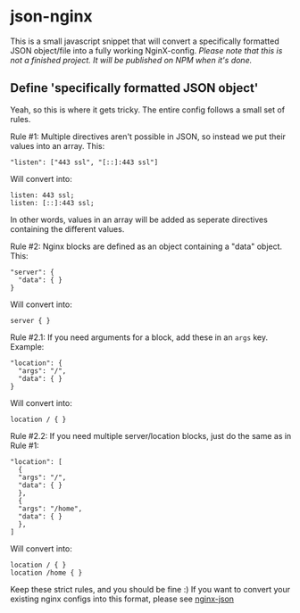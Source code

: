# json-nginx

This is a small javascript snippet that will convert a specifically formatted JSON object/file into a fully working NginX-config.
*Please note that this is not a finished project. It will be published on NPM when it's done.*

## Define 'specifically formatted JSON object'

Yeah, so this is where it gets tricky.
The entire config follows a small set of rules.

Rule #1: Multiple directives aren't possible in JSON, so instead we put their values into an array.
This: 
``` 
"listen": ["443 ssl", "[::]:443 ssl"]
```
Will convert into:
``` 
listen: 443 ssl;
listen: [::]:443 ssl;
```

In other words, values in an array will be added as seperate directives containing the different values.

Rule #2: Nginx blocks are defined as an object containing a "data" object.
This:
``` 
"server": {
  "data": { } 
}
```
Will convert into:
``` 
server { }
```

Rule #2.1: If you need arguments for a block, add these in an `args` key.
Example:
``` 
"location": {
  "args": "/",
  "data": { } 
}
```
Will convert into:
``` 
location / { }
```
Rule #2.2: If you need multiple server/location blocks, just do the same as in Rule #1:
```
"location": [ 
  {
  "args": "/",
  "data": { }
  },
  {
  "args": "/home",
  "data": { }
  },
]
```
Will convert into:
```
location / { }
location /home { }
```
Keep these strict rules, and you should be fine :)
If you want to convert your existing nginx configs into this format, please see [nginx-json](https://github.com/muffeeee/nginx-json)
